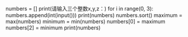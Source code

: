  numbers = []
print(请输入三个整数x,y,z：)
for i in range(0, 3):
    numbers.append(int(input()))
print(numbers)
numbers.sort()
maximum = max(numbers)
minimum = min(numbers)
numbers[0] = maximum
numbers[2] = minimum
print(numbers)
